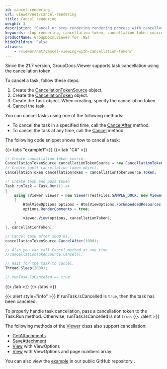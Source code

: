```yaml
---
id: cancel-rendering
url: viewer/net/cancel-rendering
title: Cancel rendering
weight: 3
description: "Cancel or stop rendering rendering process with cancellation token"
keywords: stop rendering, cancellation token, cancellation token source
productName: GroupDocs.Viewer for .NET
hideChildren: False
aliases:
    - /viewer/net/cancel-viewing-with-cancellation-token/
---
```


Since the 21.7 version, GroupDocs.Viewer supports task cancellation using the cancellation token.

To cancel a task, follow these steps:

1. Create the [CancellationTokenSource](https://docs.microsoft.com/en-us/dotnet/api/system.threading.cancellationtokensource?view=netstandard-2.0) object.
2. Create the [CancellationToken](https://docs.microsoft.com/en-us/dotnet/api/system.threading.cancellationtoken?view=netstandard-2.0) object.
3. Create the Task object. When creating, specify the cancellation token.
4. Cancel the task.

You can cancel tasks using one of the following methods:

* To cancel the task in a specified time, call the [CancelAfter](https://docs.microsoft.com/en-us/dotnet/api/system.threading.cancellationtokensource.cancelafter?view=netstandard-2.0) method.
* To cancel the task at any time, call the [Cancel](https://docs.microsoft.com/en-us/dotnet/api/system.threading.cancellationtokensource.cancel?view=netstandard-2.0) method.

The following code snippet shows how to cancel a task:

{{< tabs "example1">}}
{{< tab "C#" >}}
```csharp
// Create cancellation token source.
CancellationTokenSource cancellationTokenSource = new CancellationTokenSource();
// Create (get) cancellation token object.
CancellationToken cancellationToken = cancellationTokenSource.Token;

// Create task and pass token
Task runTask = Task.Run(() =>
{
    using (Viewer viewer = new Viewer(TestFiles.SAMPLE_DOCX, new ViewerSettings(new GroupDocs.Viewer.Logging.ConsoleLogger())))
    {
        HtmlViewOptions options = HtmlViewOptions.ForEmbeddedResources(pageFilePathFormat);
        options.RenderComments = true;

        viewer.View(options, cancellationToken);
    }
}, cancellationToken);

// Cancel task after 1000 ms.
cancellationTokenSource.CancelAfter(1000);

// Also you can call Cancel method at any time
//cancellationTokenSource.Cancel();

// Wait for the task to cancel.
Thread.Sleep(2000);

// runTask.IsCanceled == true 
```
{{< /tab >}}
{{< /tabs >}}

{{< alert style="info" >}}
If runTask.IsCancelled is `true`, then the task has been canceled.

To properly handle task cancellation, pass a cancellation token to the Task.Run method. Otherwise, runTask.IsCancelled is not `true`.
{{< /alert >}}

The following methods of the [Viewer](https://reference.groupdocs.com/viewer/net/groupdocs.viewer/viewer) class also support cancellation:

* [GetAttachments](https://reference.groupdocs.com/viewer/net/groupdocs.viewer.viewer/getattachments/methods/1)
* [SaveAttachment](https://reference.groupdocs.com/viewer/net/groupdocs.viewer.viewer/saveattachment/methods/1)
* [View](https://reference.groupdocs.com/viewer/net/groupdocs.viewer.viewer/view/methods/2) with ViewOptions
* [View](https://reference.groupdocs.com/viewer/net/groupdocs.viewer.viewer/view/methods/3) with ViewOptions and page numbers array

You can also view the [example](https://github.com/groupdocs-viewer/GroupDocs.Viewer-for-.NET/blob/master/Examples/GroupDocs.Viewer.Examples.CSharp/AdvancedUsage/Rendering/CommonRenderingOptions/CancelRenderWithCancellationToken.cs) in our public GitHub repository .

